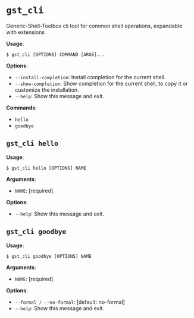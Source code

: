 # `gst_cli`
Generic-Shell-Toolbox cli tool for common shell operations, expandable with extensions

**Usage**:

```console
$ gst_cli [OPTIONS] COMMAND [ARGS]...
```

**Options**:

* `--install-completion`: Install completion for the current shell.
* `--show-completion`: Show completion for the current shell, to copy it or customize the installation.
* `--help`: Show this message and exit.

**Commands**:

* `hello`
* `goodbye`

## `gst_cli hello`

**Usage**:

```console
$ gst_cli hello [OPTIONS] NAME
```

**Arguments**:

* `NAME`: [required]

**Options**:

* `--help`: Show this message and exit.

## `gst_cli goodbye`

**Usage**:

```console
$ gst_cli goodbye [OPTIONS] NAME
```

**Arguments**:

* `NAME`: [required]

**Options**:

* `--formal / --no-formal`: [default: no-formal]
* `--help`: Show this message and exit.
